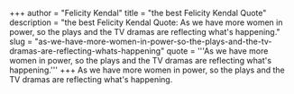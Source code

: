 +++
author = "Felicity Kendal"
title = "the best Felicity Kendal Quote"
description = "the best Felicity Kendal Quote: As we have more women in power, so the plays and the TV dramas are reflecting what's happening."
slug = "as-we-have-more-women-in-power-so-the-plays-and-the-tv-dramas-are-reflecting-whats-happening"
quote = '''As we have more women in power, so the plays and the TV dramas are reflecting what's happening.'''
+++
As we have more women in power, so the plays and the TV dramas are reflecting what's happening.
